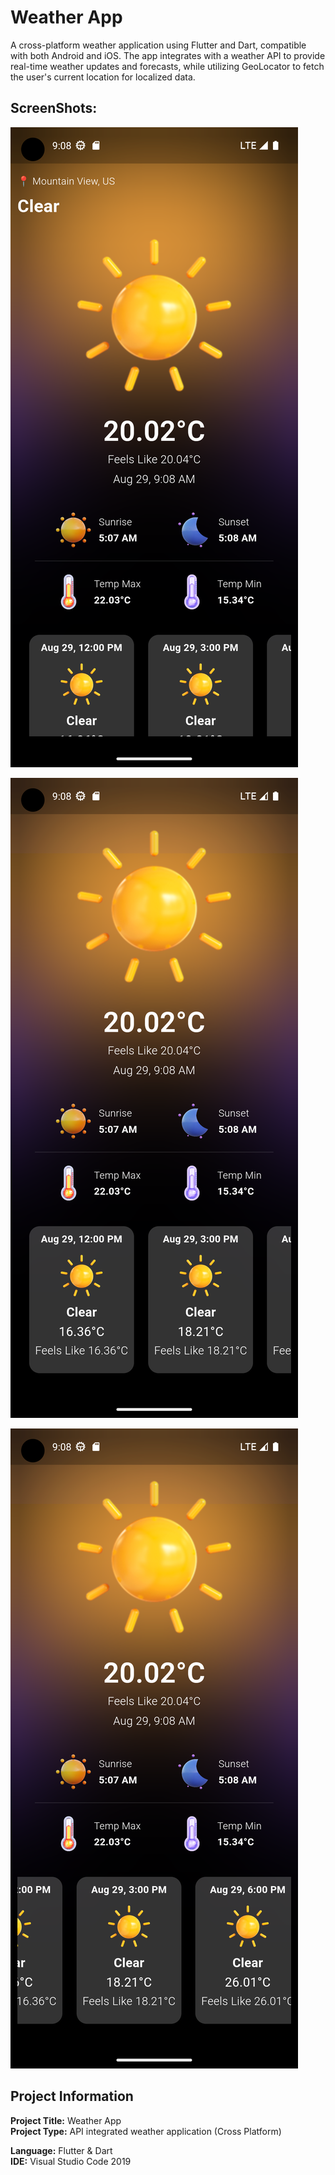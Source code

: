 # Weather App

 A cross-platform weather application using Flutter and Dart, compatible with both Android and iOS. The app integrates with a weather API to provide real-time weather updates and forecasts, while utilizing GeoLocator to fetch the user's current location for localized data.

## ScreenShots:
![screenshot_1](https://github.com/SyedMashruk/Weather-App/blob/main/Screenshots/1.png)

![screenshot_2](https://github.com/SyedMashruk/Weather-App/blob/main/Screenshots/2.png)

![screenshot_2](https://github.com/SyedMashruk/Weather-App/blob/main/Screenshots/3.png)

## Project Information
**Project Title:** Weather App<br>
**Project Type:** API integrated weather application (Cross Platform)

**Language:** Flutter & Dart<br>
**IDE:** Visual Studio Code 2019<br>